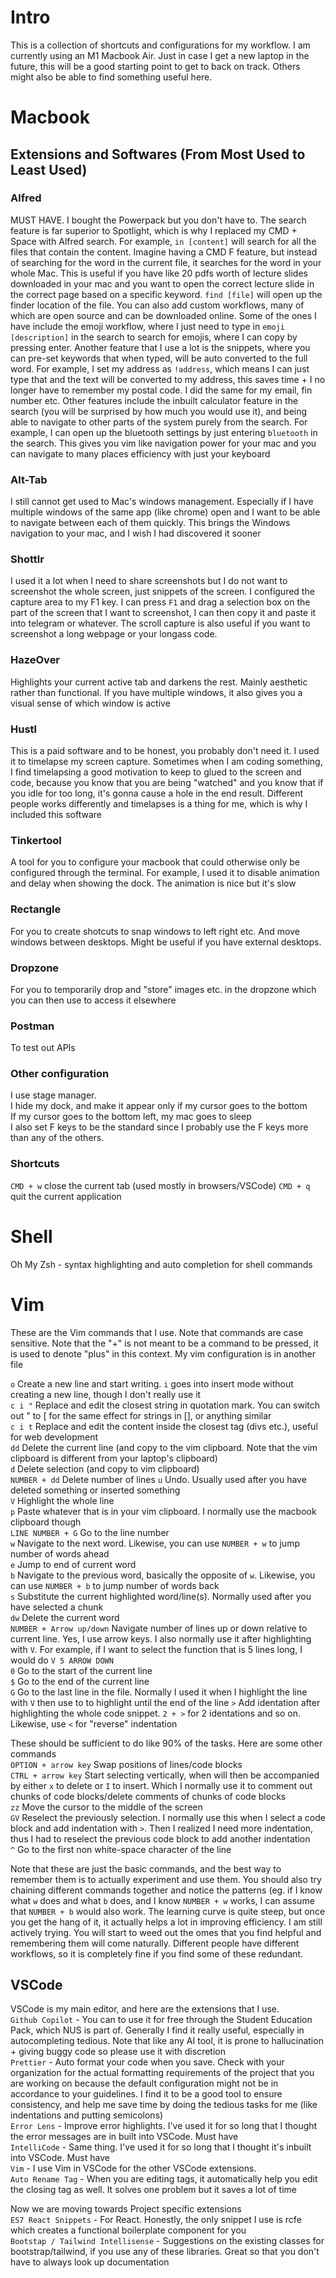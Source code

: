 # Intro

This is a collection of shortcuts and configurations for my workflow. I am currently using an M1 Macbook Air. Just in case I get a new laptop in the future, this will be a good starting point to get to back on track.
Others might also be able to find something useful here.

# Macbook

## Extensions and Softwares (From Most Used to Least Used)

### Alfred

MUST HAVE. I bought the Powerpack but you don't have to. The search feature is far superior to Spotlight, which is why I replaced my CMD + Space with Alfred search. For example, `in [content]` will search for all the files that contain the content. Imagine having a CMD F feature, but instead of searching for the word in the current file, it searches for the word in your whole Mac. This is useful if you have like 20 pdfs worth of lecture slides downloaded in your mac and you want to open the correct lecture slide in the correct page based on a specific keyword. `find [file]` will open up the finder location of the file. You can also add custom workflows, many of which are open source and can be downloaded online. Some of the ones I have include the emoji workflow, where I just need to type in `emoji [description]` in the search to search for emojis, where I can copy by pressing enter. Another feature that I use a lot is the snippets, where you can pre-set keywords that when typed, will be auto converted to the full word. For example, I set my address as `!address`, which means I can just type that and the text will be converted to my address, this saves time + I no longer have to remember my postal code. I did the same for my email, fin number etc. Other features include the inbuilt calculator feature in the search (you will be surprised by how much you would use it), and being able to navigate to other parts of the system purely from the search. For example, I can open up the bluetooth settings by just entering `bluetooth` in the search. This gives you vim like navigation power for your mac and you can navigate to many places efficiency with just your keyboard

### Alt-Tab

I still cannot get used to Mac's windows management. Especially if I have multiple windows of the same app (like chrome) open and I want to be able to navigate between each of them quickly. This brings the Windows navigation to your mac, and I wish I had discovered it sooner

### Shottlr

I used it a lot when I need to share screenshots but I do not want to screenshot the whole screen, just snippets of the screen. I configured the capture area to my F1 key. I can press `F1` and drag a selection box on the part of the screen that I want to screenshot, I can then copy it and paste it into telegram or whatever. The scroll capture is also useful if you want to screenshot a long webpage or your longass code.

### HazeOver

Highlights your current active tab and darkens the rest. Mainly aesthetic rather than functional. If you have multiple windows, it also gives you a visual sense of which window is active

### Hustl

This is a paid software and to be honest, you probably don't need it. I used it to timelapse my screen capture. Sometimes when I am coding something, I find timelapsing a good motivation to keep to glued to the screen and code, because you know that you are being "watched" and you know that if you idle for too long, it's gonna cause a hole in the end result. Different people works differently and timelapses is a thing for me, which is why I included this software

### Tinkertool

A tool for you to configure your macbook that could otherwise only be configured through the terminal. For example, I used it to disable animation and delay when showing the dock. The animation is nice but it's slow

### Rectangle

For you to create shotcuts to snap windows to left right etc. And move windows between desktops. Might be useful if you have external desktops.

### Dropzone

For you to temporarily drop and "store" images etc. in the dropzone which you can then use to access it elsewhere

### Postman

To test out APIs

### Other configuration

I use stage manager.  
I hide my dock, and make it appear only if my cursor goes to the bottom  
If my cursor goes to the bottom left, my mac goes to sleep  
I also set F keys to be the standard since I probably use the F keys more than any of the others.

### Shortcuts

`CMD + w` close the current tab (used mostly in browsers/VSCode)
`CMD + q` quit the current application

# Shell

Oh My Zsh - syntax highlighting and auto completion for shell commands

# Vim

These are the Vim commands that I use. Note that commands are case sensitive. Note that the "+" is not meant to be a command to be pressed, it is used to denote "plus" in this context. My vim configuration is in another file

`o` Create a new line and start writing. `i` goes into insert mode without creating a new line, though I don't really use it  
`c i "` Replace and edit the closest string in quotation mark. You can switch out " to [ for the same effect for strings in [], or anything similar  
`c i t` Replace and edit the content inside the closest tag (divs etc.), useful for web development  
`dd` Delete the current line (and copy to the vim clipboard. Note that the vim clipboard is different from your laptop's clipboard)  
`d` Delete selection (and copy to vim clipboard)  
`NUMBER + dd` Delete number of lines
`u` Undo. Usually used after you have deleted something or inserted something  
`V` Highlight the whole line  
`p` Paste whatever that is in your vim clipboard. I normally use the macbook clipboard though  
`LINE NUMBER + G` Go to the line number  
`w` Navigate to the next word. Likewise, you can use `NUMBER + w` to jump number of words ahead  
`e` Jump to end of current word  
`b` Navigate to the previous word, basically the opposite of `w`. Likewise, you can use `NUMBER + b` to jump number of words back  
`s` Substitute the current highlighted word/line(s). Normally used after you have selected a chunk  
`dw` Delete the current word  
`NUMBER + Arrow up/down` Navigate number of lines up or down relative to current line. Yes, I use arrow keys. I also normally use it after highlighting with `V`. For example, if I want to select the function that is 5 lines long, I would do `V 5 ARROW DOWN`  
`0` Go to the start of the current line  
`$` Go to the end of the current line  
`G` Go to the last line in the file. Normally I used it when I highlight the line with `V` then use to to highlight until the end of the line
`>` Add identation after highlighting the whole code snippet. `2 + >` for 2 identations and so on. Likewise, use `<` for "reverse" indentation

These should be sufficient to do like 90% of the tasks. Here are some other commands  
`OPTION + arrow key` Swap positions of lines/code blocks  
`CTRL + arrow key` Start selecting vertically, when will then be accompanied by either `x` to delete or `I` to insert. Which I normally use it to comment out chunks of code blocks/delete comments of chunks of code blocks  
`zz` Move the cursor to the middle of the screen  
`GV` Reselect the previously selection. I normally use this when I select a code block and add indentation with `>`. Then I realized I need more indentation, thus I had to reselect the previous code block to add another indentation  
`^` Go to the first non white-space character of the line

Note that these are just the basic commands, and the best way to remember them is to actually experiment and use them. You should also try chaining different commands together and notice the patterns (eg. if I know what `w` does and what `b` does, and I know `NUMBER + w` works, I can assume that `NUMBER + b` would also work. The learning curve is quite steep, but once you get the hang of it, it actually helps a lot in improving efficiency. I am still actively trying. You will start to weed out the omes that you find helpful and remembering them will come naturally. Different people have different workflows, so it is completely fine if you find some of these redundant.

## VSCode

VSCode is my main editor, and here are the extensions that I use.  
`Github Copilot` - You can to use it for free through the Student Education Pack, which NUS is part of. Generally I find it really useful, especially in autocompleting tedious. Note that like any AI tool, it is prone to hallucination + giving buggy code so please use it with discretion  
`Prettier` - Auto format your code when you save. Check with your organization for the actual formatting requirements of the project that you are working on because the default configuration might not be in accordance to your guidelines. I find it to be a good tool to ensure consistency, and help me save time by doing the tedious tasks for me (like indentations and putting semicolons)  
`Error Lens` - Improve error highlights. I've used it for so long that I thought the error messages are in built into VSCode. Must have  
`IntelliCode` - Same thing. I've used it for so long that I thought it's inbuilt into VSCode. Must have  
`Vim` - I use Vim in VSCode for the other VSCode extensions.  
`Auto Rename Tag` - When you are editing tags, it automatically help you edit the closing tag as well. It solves one problem but it saves a lot of time

Now we are moving towards Project specific extensions  
`ES7 React Snippets` - For React. Honestly, the only snippet I use is rcfe which creates a functional boilerplate component for you  
`Bootstap / Tailwind Intellisense` - Suggestions on the existing classes for bootstrap/tailwind, if you use any of these libraries. Great so that you don't have to always look up documentation
